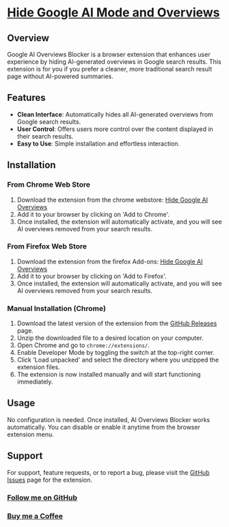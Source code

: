 # [Hide Google AI Mode and Overviews](https://asahi.framer.wiki/hide-google-ai)

## Overview

Google AI Overviews Blocker is a browser extension that enhances user experience by hiding AI-generated overviews in Google search results. This extension is for you if you prefer a cleaner, more traditional search result page without AI-powered summaries.

## Features

- **Clean Interface**: Automatically hides all AI-generated overviews from Google search results.
- **User Control**: Offers users more control over the content displayed in their search results.
- **Easy to Use**: Simple installation and effortless interaction.

## Installation

### From Chrome Web Store

1. Download the extension from the chrome webstore: [Hide Google AI Overviews](https://chromewebstore.google.com/detail/hide-google-ai-overviews/neibhohkbmfjninidnaoacabkjonbahn)
2. Add it to your browser by clicking on 'Add to Chrome'.
3. Once installed, the extension will automatically activate, and you will see AI overviews removed from your search results.

### From Firefox Web Store

1. Download the extension from the firefox Add-ons: [Hide Google AI Overviews](https://addons.mozilla.org/en-US/firefox/addon/hide-google-ai-overviews/)
2. Add it to your browser by clicking on 'Add to Firefox'.
3. Once installed, the extension will automatically activate, and you will see AI overviews removed from your search results.

### Manual Installation (Chrome)

1. Download the latest version of the extension from the [GitHub Releases](https://github.com/zbarnz/Google_AI_Overviews_Blocker/releases/tag/PublishedVersion) page.
2. Unzip the downloaded file to a desired location on your computer.
3. Open Chrome and go to `chrome://extensions/`.
4. Enable Developer Mode by toggling the switch at the top-right corner.
5. Click 'Load unpacked' and select the directory where you unzipped the extension files.
6. The extension is now installed manually and will start functioning immediately.

## Usage

No configuration is needed. Once installed, AI Overviews Blocker works automatically. You can disable or enable it anytime from the browser extension menu.

## Support

For support, feature requests, or to report a bug, please visit the [GitHub Issues](https://github.com/zbarnz/Google_AI_Overviews_Blocker/issues) page for the extension.

### [Follow me on GitHub](https://github.com/zbarnz)

### [Buy me a Coffee](https://buymeacoffee.com/zbarnz)
